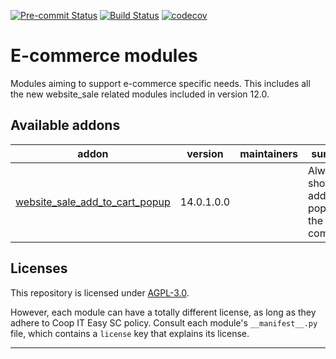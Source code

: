 
<!-- /!\ Non OCA Context : Set here the badge of your runbot / runboat instance. -->
[![Pre-commit Status](https://github.com/coopiteasy/cie-e-commerce/actions/workflows/pre-commit.yml/badge.svg?branch=14.0)](https://github.com/coopiteasy/cie-e-commerce/actions/workflows/pre-commit.yml?query=branch%3A14.0)
[![Build Status](https://github.com/coopiteasy/cie-e-commerce/actions/workflows/test.yml/badge.svg?branch=14.0)](https://github.com/coopiteasy/cie-e-commerce/actions/workflows/test.yml?query=branch%3A14.0)
[![codecov](https://codecov.io/gh/coopiteasy/cie-e-commerce/branch/14.0/graph/badge.svg)](https://codecov.io/gh/coopiteasy/cie-e-commerce)
<!-- /!\ Non OCA Context : Set here the badge of your translation instance. -->

<!-- /!\ do not modify above this line -->

# E-commerce modules

Modules aiming to support e-commerce specific needs. This includes all the new website_sale related modules included in version 12.0.

<!-- /!\ do not modify below this line -->

<!-- prettier-ignore-start -->

[//]: # (addons)

Available addons
----------------
addon | version | maintainers | summary
--- | --- | --- | ---
[website_sale_add_to_cart_popup](website_sale_add_to_cart_popup/) | 14.0.1.0.0 |  | Always show the add to cart popup in the e-commerce.

[//]: # (end addons)

<!-- prettier-ignore-end -->

## Licenses

This repository is licensed under [AGPL-3.0](LICENSE).

However, each module can have a totally different license, as long as they adhere to Coop IT Easy SC
policy. Consult each module's `__manifest__.py` file, which contains a `license` key
that explains its license.

----
<!-- /!\ Non OCA Context : Set here the full description of your organization. -->
